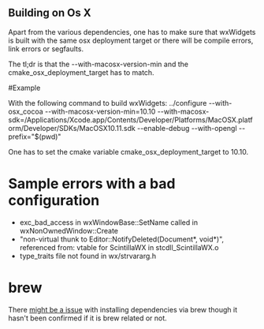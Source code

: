 ## Building on Os X

Apart from the various dependencies, one has to make sure that wxWidgets is built with the same osx deployment target or there will be compile errors, link errors or segfaults.

The tl;dr is that the --with-macosx-version-min and the cmake_osx_deployment_target has to match.

#Example

With the following command to build wxWidgets:
    ../configure --with-osx_cocoa --with-macosx-version-min=10.10 --with-macosx-sdk=/Applications/Xcode.app/Contents/Developer/Platforms/MacOSX.platform/Developer/SDKs/MacOSX10.11.sdk --enable-debug --with-opengl  --prefix="$(pwd)"

One has to set the cmake variable cmake_osx_deployment_target to 10.10.

# Sample errors with a bad configuration
* exc_bad_access in wxWindowBase::SetName called in wxNonOwnedWindow::Create
* "non-virtual thunk to Editor::NotifyDeleted(Document*, void*)", referenced from: vtable for ScintillaWX in stcdll_ScintillaWX.o
* type_traits file not found in wx/strvararg.h

# brew
There [might be a issue](https://github.com/madeso/ride/issues/87) with installing dependencies via brew though it hasn't been confirmed if it is brew related or not.
